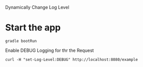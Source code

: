 
Dynamically Change Log Level

# Start the app
 `gradle bootRun`

 Enable DEBUG Logging for thr the Request 
 
   `curl -H "set-Log-Level:DEBUG" http://localhost:8080/example`
